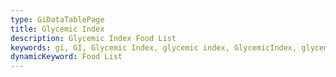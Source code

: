 ```yaml
---
type: GiDataTablePage
title: Glycemic Index
description: Glycemic Index Food List
keywords: gi, GI, Glycemic Index, glycemic index, GlycemicIndex, glycemicindex
dynamicKeyword: Food List
---
```

